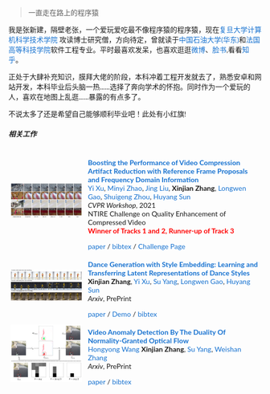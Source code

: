> 一直走在路上的程序猿  


我是张新建，隔壁老张，一个爱玩爱吃最不像程序猿的程序猿，现在[复旦大学计算机科学技术学院](http://www.cs.fudan.edu.cn) 攻读博士研究僧，方向待定，曾就读于[中国石油大学(华东)](http://www.upc.edu.cn)和[法国高等科技学院](http://www.ensta-bretagne.eu/index.php/the-ensta-group-the-advanced-techniques/)软件工程专业。平时最喜欢发呆，也喜欢逛逛[微博](https://weibo.com/u/1006198381)、[脸书](https://facebook.com/NullPointerz),看看[知乎](https://www.zhihu.com/people/xinjian-zhang)。

正处于大肆补充知识，膜拜大佬的阶段，本科冲着工程开发就去了，熟悉安卓和网站开发，本科毕业后头脑一热......选择了奔向学术的怀抱。同时作为一个爱玩的人，喜欢在地图上乱逛......暴露的有点多了。

不说太多了还是希望自己能够顺利毕业吧！此处有小红旗!




##### 相关工作

<style type="text/css" rel="stylesheet">
hr {
    border-top: 1px solid grey;
}

a {
  color: #1772d0;
  text-decoration: none;
}

a:focus,
a:hover {
  color: #f09228;
  text-decoration: none;
}

body,
td,
th,
tr,
p,
a {
  font-family: 'Lato', Verdana, Helvetica, sans-serif;
  font-size: 14px
}

strong {
  font-family: 'Lato', Verdana, Helvetica, sans-serif;
  font-size: 14px;
}

heading {
  font-family: 'Lato', Verdana, Helvetica, sans-serif;
  font-size: 22px;
}

papertitle {
  font-family: 'Lato', Verdana, Helvetica, sans-serif;
  font-size: 14px;
  font-weight: 700
}

name {
  font-family: 'Lato', Verdana, Helvetica, sans-serif;
  font-size: 32px;
}

.one {
  width: 160px;
  height: 160px;
  position: relative;
}

.two {
  width: 160px;
  height: 160px;
  position: absolute;
  transition: opacity .2s ease-in-out;
  -moz-transition: opacity .2s ease-in-out;
  -webkit-transition: opacity .2s ease-in-out;
}

.fade {
  transition: opacity .2s ease-in-out;
  -moz-transition: opacity .2s ease-in-out;
  -webkit-transition: opacity .2s ease-in-out;
}

span.highlight {
  background-color: #ffffd0;
}
</style>

<table style="width:100%;border:0px;border-spacing:0px;border-collapse:separate;margin-right:auto;margin-left:auto;"><tbody>

<tr>
    <td style="padding:5px;width:30%;vertical-align:middle">
        <img src='/img/about/img/xu2021boosting.png' width="250">
    </td>
    <td width="75%" valign="middle">
        <p>
        <a href="https://arxiv.org/pdf/2105.14962.pdf">
            <papertitle>Boosting the Performance of Video Compression Artifact Reduction with Reference Frame Proposals and Frequency Domain Information</papertitle>
        </a>
        <br>
        <a>Yi Xu</a>,
        <a>Minyi Zhao</a>,
        <a>Jing Liu</a>,
        <strong>Xinjian Zhang</strong>,
        <a>Longwen Gao</a>,
        <a>Shuigeng Zhou</a>,
        <a>Huyang Sun</a>
        <br>
        <em>CVPR Workshop</em>, 2021
        <br>
        NTIRE Challenge on Quality Enhancement of Compressed Video
        <br>
        <font color="red"><strong>Winner of Tracks 1 and 2, Runner-up of Track 3</strong></font>
        <br>
        </p>
        <div id="xu2021boosting">
            <a href="https://arxiv.org/pdf/2105.14962.pdf">paper</a> /
            <a href="/img/about/bib/xu2021boosting.bib">bibtex</a>  /
            <a href="https://github.com/RenYang-home/NTIRE21_VEnh#papers-codes-and-models-keep-updating">Challenge Page</a>
        </div>
    </td>
</tr> <!--CVPRW 2021-->

<tr>
    <td style="padding:5px;width:30%;vertical-align:middle">
        <img src='/img/about/img/zhang2021dance.png' width="250">
    </td>
    <td width="75%" valign="middle">
    <p>
    <a href="https://arxiv.org/pdf/2104.14802.pdf">
    <papertitle>Dance Generation with Style Embedding: Learning and Transferring Latent Representations of Dance Styles</papertitle>
    </a>
    <br>
    <strong>Xinjian Zhang</strong>,
    <a>Yi Xu</a>, 
    <a>Su Yang</a>,
    <a>Longwen Gao</a>,
    <a>Huyang Sun</a>
    <br>
    <em>Arxiv</em>, PrePrint
    <br>
    </p>
    <div id="zhang2021dance">
        <a href="https://arxiv.org/pdf/2104.14802.pdf">paper</a> /
        <a href="https://www.bilibili.com/video/BV1e44y167ej">Demo</a> / 
        <a href="/img/about/bib/zhang2021dance.bib">bibtex</a>
    </div>
    </td>
</tr> <!--Dance Arxiv-->

<tr>
    <td style="padding:5px;width:30%;vertical-align:middle">
        <img src='/img/about/img/wang2021videoanomaly.png' width="250">
    </td>
    <td width="75%" valign="middle">
    <p>
    <a href="https://arxiv.org/pdf/2105.04302.pdf">
    <papertitle>Video Anomaly Detection By The Duality Of Normality-Granted Optical Flow</papertitle>
    </a>
    <br>
    <a>Hongyong Wang</a>
    <strong>Xinjian Zhang</strong>,
    <a>Su Yang</a>,
    <a>Weishan Zhang</a>
    <br>
    <em>Arxiv</em>, PrePrint
    <br>
    </p>
    <div id="wang2021videoanomaly">
        <a href="https://arxiv.org/pdf/2105.04302.pdf">paper</a> /
        <a href="/img/about/bib/wang2021videoanomaly.bib">bibtex</a>
    </div>
    </td>
</tr> <!--Video Anomaly Arxiv-->

</tbody></table>

